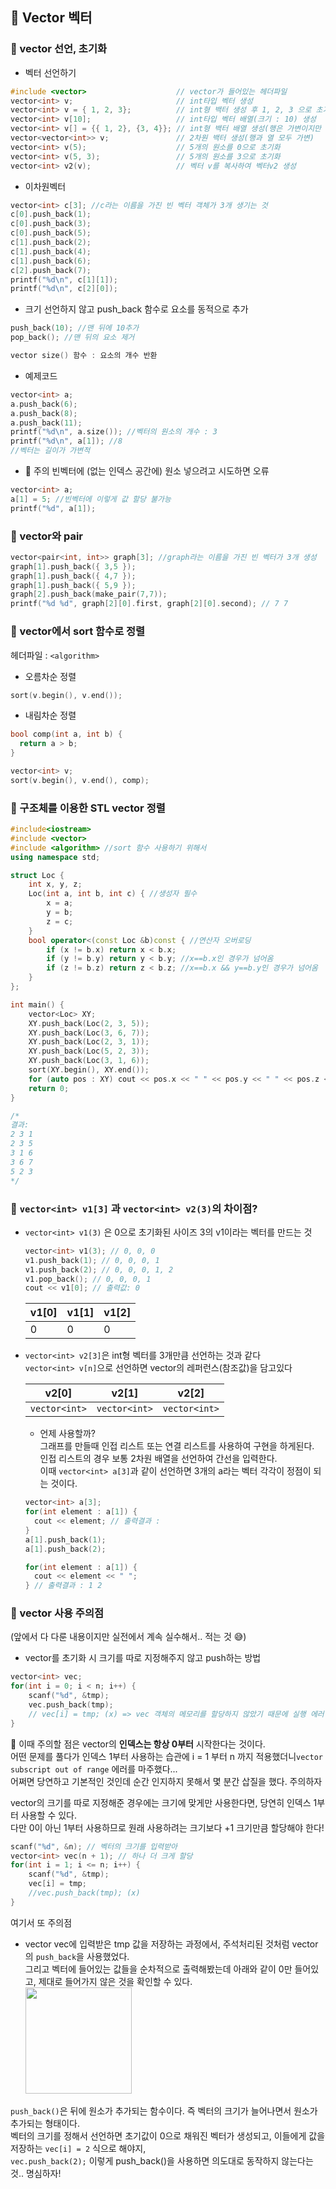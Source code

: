 ## 🌴 Vector 벡터

### 🔸 vector 선언, 초기화

- 벡터 선언하기

```cpp
#include <vector>                    // vector가 들어있는 헤더파일
vector<int> v;                       // int타입 벡터 생성
vector<int> v = { 1, 2, 3};          // int형 백터 생성 후 1, 2, 3 으로 초기화
vector<int> v[10];                   // int타입 벡터 배열(크기 : 10) 생성
vector<int> v[] = {{ 1, 2}, {3, 4}}; // int형 백터 배열 생성(행은 가변이지만 열은 고정)
vector<vector<int>> v;               // 2차원 백터 생성(행과 열 모두 가변)
vector<int> v(5);                    // 5개의 원소를 0으로 초기화
vector<int> v(5, 3);                 // 5개의 원소를 3으로 초기화
vector<int> v2(v);                   // 벡터 v를 복사하여 벡터v2 생성
```

- 이차원벡터

```cpp
vector<int> c[3]; //c라는 이름을 가진 빈 벡터 객체가 3개 생기는 것
c[0].push_back(1);
c[0].push_back(3);
c[0].push_back(5);
c[1].push_back(2);
c[1].push_back(4);
c[1].push_back(6);
c[2].push_back(7);
printf("%d\n", c[1][1]);
printf("%d\n", c[2][0]);
```

- 크기 선언하지 않고 push_back 함수로 요소를 동적으로 추가

```cpp
push_back(10); //맨 뒤에 10추가
pop_back(); //맨 뒤의 요소 제거

vector size() 함수 : 요소의 개수 반환
```

- 예제코드

```cpp
vector<int> a;
a.push_back(6);
a.push_back(8);
a.push_back(11);
printf("%d\n", a.size()); //벡터의 원소의 개수 : 3
printf("%d\n", a[1]); //8
//벡터는 길이가 가변적
```

- 🚫 주의
  빈벡터에 (없는 인덱스 공간에) 원소 넣으려고 시도하면 오류

```cpp
vector<int> a;
a[1] = 5; //빈벡터에 이렇게 값 할당 불가능
printf("%d", a[1]);
```

### 🔸 vector와 pair

```cpp
vector<pair<int, int>> graph[3]; //graph라는 이름을 가진 빈 벡터가 3개 생성
graph[1].push_back({ 3,5 });
graph[1].push_back({ 4,7 });
graph[1].push_back({ 5,9 });
graph[2].push_back(make_pair(7,7));
printf("%d %d", graph[2][0].first, graph[2][0].second); // 7 7
```

### 🔸 vector에서 sort 함수로 정렬

헤더파일 : `<algorithm>`

- 오름차순 정렬

```cpp
sort(v.begin(), v.end());
```

- 내림차순 정렬

```cpp
bool comp(int a, int b) {
  return a > b;
}

vector<int> v;
sort(v.begin(), v.end(), comp);
```

### 🔸 구조체를 이용한 STL vector 정렬

```cpp
#include<iostream>
#include <vector>
#include <algorithm> //sort 함수 사용하기 위해서
using namespace std;

struct Loc {
	int x, y, z;
	Loc(int a, int b, int c) { //생성자 필수
		x = a;
		y = b;
		z = c;
	}
	bool operator<(const Loc &b)const { //연산자 오버로딩
		if (x != b.x) return x < b.x;
		if (y != b.y) return y < b.y; //x==b.x인 경우가 넘어옴
		if (z != b.z) return z < b.z; //x==b.x && y==b.y인 경우가 넘어옴
	}
};

int main() {
	vector<Loc> XY;
	XY.push_back(Loc(2, 3, 5));
	XY.push_back(Loc(3, 6, 7));
	XY.push_back(Loc(2, 3, 1));
	XY.push_back(Loc(5, 2, 3));
	XY.push_back(Loc(3, 1, 6));
	sort(XY.begin(), XY.end());
	for (auto pos : XY) cout << pos.x << " " << pos.y << " " << pos.z << endl;
	return 0;
}

/*
결과:
2 3 1
2 3 5
3 1 6
3 6 7
5 2 3
*/
```

### 🔸 `vector<int> v1[3]` 과 `vector<int> v2(3)`의 차이점?

- `vector<int> v1(3)` 은 0으로 초기화된 사이즈 3의 v1이라는 벡터를 만드는 것
  ```cpp
  vector<int> v1(3); // 0, 0, 0
  v1.push_back(1); // 0, 0, 0, 1
  v1.push_back(2); // 0, 0, 0, 1, 2
  v1.pop_back(); // 0, 0, 0, 1
  cout << v1[0]; // 출력값: 0
  ```
  | v1[0] | v1[1] | v1[2] |
  | ----- | ----- | ----- |
  | 0     | 0     | 0     |
- `vector<int> v2[3]`은 int형 벡터를 3개만큼 선언하는 것과 같다<br>
  `vector<int> v[n]`으로 선언하면 vector의 레퍼런스(참조값)을 담고있다

  | v2[0]         | v2[1]         | v2[2]         |
  | ------------- | ------------- | ------------- |
  | `vector<int>` | `vector<int>` | `vector<int>` |

  - 언제 사용할까? <br>
    그래프를 만들때 인접 리스트 또는 연결 리스트를 사용하여 구현을 하게된다.<br>
    인접 리스트의 경우 보통 2차원 배열을 선언하여 간선을 입력한다.<br>
    이때 `vector<int> a[3]`과 같이 선언하면 3개의 a라는 벡터 각각이 정점이 되는 것이다.

  ```cpp
  vector<int> a[3];
  for(int element : a[1]) {
  	cout << element; // 출력결과 :
  }
  a[1].push_back(1);
  a[1].push_back(2);

  for(int element : a[1]) {
  	cout << element << " ";
  } // 출력결과 : 1 2
  ```

### 🔸 vector 사용 주의점

(앞에서 다 다룬 내용이지만 실전에서 계속 실수해서.. 적는 것 😅)

- vector를 초기화 시 크기를 따로 지정해주지 않고 push하는 방법

```cpp
vector<int> vec;
for(int i = 0; i < n; i++) {
	scanf("%d", &tmp);
	vec.push_back(tmp);
	// vec[i] = tmp; (x) => vec 객체의 메모리를 할당하지 않았기 때문에 실행 에러
}
```

🚫 이때 주의할 점은 vector의 **인덱스는 항상 0부터** 시작한다는 것이다. <br>
어떤 문제를 풀다가 인덱스 1부터 사용하는 습관에 i = 1 부터 n 까지 적용했더니`vector subscript out of range` 에러를 마주했다... <br>
어쩌면 당연하고 기본적인 것인데 순간 인지하지 못해서 몇 분간 삽질을 했다. 주의하자<br>

vector의 크기를 따로 지정해준 경우에는 크기에 맞게만 사용한다면, 당연히 인덱스 1부터 사용할 수 있다. <br>
다만 0이 아닌 1부터 사용하므로 원래 사용하려는 크기보다 +1 크기만큼 할당해야 한다!

```cpp
scanf("%d", &n); // 벡터의 크기를 입력받아
vector<int> vec(n + 1); // 하나 더 크게 할당
for(int i = 1; i <= n; i++) {
	scanf("%d", &tmp);
	vec[i] = tmp;
	//vec.push_back(tmp); (x)
}
```

여기서 또 주의점 <br>

- vector vec에 입력받은 tmp 값을 저장하는 과정에서, 주석처리된 것처럼 vector의 `push_back`을 사용했었다. <br>
  그리고 벡터에 들어있는 값들을 순차적으로 출력해봤는데 아래와 같이 0만 들어있고, 제대로 들어가지 않은 것을 확인할 수 있다.<br>
  <img src="https://user-images.githubusercontent.com/49135797/138987512-a025543d-da55-4405-a8a3-764c144c7723.png" height="170"/>

`push_back()`은 뒤에 원소가 추가되는 함수이다. 즉 벡터의 크기가 늘어나면서 원소가 추가되는 형태이다.<br>
벡터의 크기를 정해서 선언하면 초기값이 0으로 채워진 벡터가 생성되고, 이들에게 값을 저장하는 `vec[i] = 2` 식으로 해야지,<br>
`vec.push_back(2);` 이렇게 push_back()을 사용하면 의도대로 동작하지 않는다는 것.. 명심하자!
